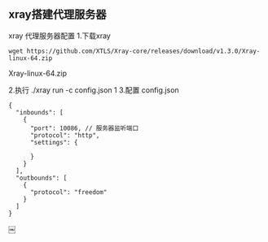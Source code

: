 ## xray搭建代理服务器

xray 代理服务器配置
1.下载xray

```
wget https://github.com/XTLS/Xray-core/releases/download/v1.3.0/Xray-linux-64.zip
```



Xray-linux-64.zip

2.执行
./xray run -c config.json
1
3.配置
config.json

```
{
  "inbounds": [
    {
      "port": 10086, // 服务器监听端口
      "protocol": "http",
      "settings": {
        
      }
    }
  ],
  "outbounds": [
    {
      "protocol": "freedom"
    }
  ]
}

```

￼

